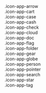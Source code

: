 <div class="c-icon-list">
  
  <div class="c-icon-list__item">
    <i class="icon icon-app-arrow"></i>
    <span>.icon-app-arrow</span>
  </div>
  
  <div class="c-icon-list__item">
    <i class="icon icon-app-cart"></i>
    <span>.icon-app-cart</span>
  </div>
  
  <div class="c-icon-list__item">
    <i class="icon icon-app-case"></i>
    <span>.icon-app-case</span>
  </div>
  
  <div class="c-icon-list__item">
    <i class="icon icon-app-cash"></i>
    <span>.icon-app-cash</span>
  </div>
  
  <div class="c-icon-list__item">
    <i class="icon icon-app-check"></i>
    <span>.icon-app-check</span>
  </div>
  
  <div class="c-icon-list__item">
    <i class="icon icon-app-cloud"></i>
    <span>.icon-app-cloud</span>
  </div>
  
  <div class="c-icon-list__item">
    <i class="icon icon-app-doc"></i>
    <span>.icon-app-doc</span>
  </div>
  
  <div class="c-icon-list__item">
    <i class="icon icon-app-flag"></i>
    <span>.icon-app-flag</span>
  </div>
  
  <div class="c-icon-list__item">
    <i class="icon icon-app-folder"></i>
    <span>.icon-app-folder</span>
  </div>
  
  <div class="c-icon-list__item">
    <i class="icon icon-app-gear"></i>
    <span>.icon-app-gear</span>
  </div>
  
  <div class="c-icon-list__item">
    <i class="icon icon-app-globe"></i>
    <span>.icon-app-globe</span>
  </div>
  
  <div class="c-icon-list__item">
    <i class="icon icon-app-person"></i>
    <span>.icon-app-person</span>
  </div>
  
  <div class="c-icon-list__item">
    <i class="icon icon-app-pointer"></i>
    <span>.icon-app-pointer</span>
  </div>
  
  <div class="c-icon-list__item">
    <i class="icon icon-app-search"></i>
    <span>.icon-app-search</span>
  </div>
  
  <div class="c-icon-list__item">
    <i class="icon icon-app-star"></i>
    <span>.icon-app-star</span>
  </div>
  
  <div class="c-icon-list__item">
    <i class="icon icon-app-tag"></i>
    <span>.icon-app-tag</span>
  </div>
  
</div>